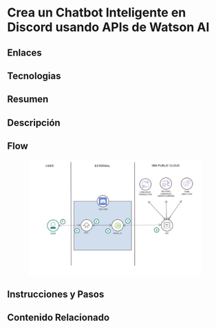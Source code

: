 # Crea un Chatbot Inteligente en Discord usando APIs de Watson AI
## Enlaces

## Tecnologias

## Resumen

## Descripción

## Flow

<p align="center">
  <img src="images/flow-diagram.jpg" width="80%"></img>
</p>

## Instrucciones y Pasos

## Contenido Relacionado
